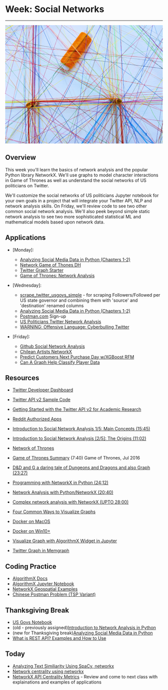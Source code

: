 # Week: Social Networks
<hr>

![Map Image](images/img_iphs290_network_omar-flores-MOO6k3RaiwE-unsplash.jpg)

## Overview

This week you'll learn the basics of network analysis and the popular Python library NetworkX. We'll use graphs to model character interactions in Game of Thrones as well as understand the social networks of US politicians on Twitter. 

We'll customize the social networks of US politicians Jupyter notebook for your own goals in a project that will integrate your Twitter API, NLP and network analysis skills. On Friday, we'll review code to see two other common social network analysis. We'll also peek beyond simple static network analysis to see two more sophisticated statistical ML and mathematical models based upon network data. 

## Applications

- [Monday]:
    * [Analyzing Social Media Data in Python (Chapters 1-2)](https://app.datacamp.com/learn/courses/analyzing-social-media-data-in-python)
    * [Network Game of Thones DH](https://melaniewalsh.github.io/Intro-Cultural-Analytics/06-Network-Analysis/01-Network-Analysis.html)
    * [Twitter Graph Starter](https://www.kaggle.com/code/docxian/twitter-graphs-starter)
    * [Game of Thrones: Network Analysis](https://www.kaggle.com/code/mmmarchetti/game-of-thrones-network-analysis)

- [Wednesday]:
    * [scrape_twitter_usgovs_simple](https://drive.google.com/file/d/1FxOtvnwIhXtQF6L29fdbufxZTtUa6c61/view?usp=sharing) - for scraping Followers/Followed per US state governor and combining them with 'source' and 'destination' renamed columns
    * [Analyzing Social Media Data in Python (Chapters 1-2)](https://app.datacamp.com/learn/courses/analyzing-social-media-data-in-python)
    * [Postman.com](https://www.postman.com/) Sign-up
    * [US Politicians Twitter Network Analysis](https://www.kaggle.com/code/noname666666/us-poticians-twitter-network-anlysis)
    * [WARNING: Offensive Language: Cyberbulling Twitter](https://www.kaggle.com/code/jchun2000/cyberbullying-tweet-networks-and-analysis-plots/edit)
    
- [Friday]:
    * [Github Social Network Analysis](https://www.kaggle.com/code/fareedkhan557/github-social-network-analysis-using-networkx)
    * [Chilean Artists NetworkX](https://www.kaggle.com/code/sandorabad/chilean-artist-networkx)
    * [Predict Customers Next Purchase Day w/XGBoost RFM](https://www.kaggle.com/code/jchun2000/predict-customers-next-purchase-day-xgboost-w-rfm/edit)
    * [Can A Graph Help Classify Player Data](https://www.kaggle.com/code/jchun2000/can-a-graph-help-classify-player-data/edit)


## Resources

* [Twitter Developer Dashboard](https://developer.twitter.com/en/portal/dashboard)
* [Twitter API v2 Sample Code](https://github.com/twitterdev/Twitter-API-v2-sample-code)
* [Getting Started with the Twitter API v2 for Academic Research](https://github.com/twitterdev/getting-started-with-the-twitter-api-v2-for-academic-research)
* [Reddit Authorized Apps](https://www.reddit.com/prefs/apps)
* [Introduction to Social Network Analysis 1/5: Main Concepts (15:45)](https://www.youtube.com/watch?v=lnLW6ITFY3M)
* [Introduction to Social Network Analysis [2/5]: The Origins (11:02)](https://www.youtube.com/watch?v=hlAwvj60MI4)
* [Network of Thrones](https://www.maa.org/sites/default/files/pdf/Mathhorizons/NetworkofThrones%20%281%29.pdf)

* [Game of Thrones Summary](https://www.youtube.com/watch?v=6N4gEJ_ED98) (7:40) Game of Thrones, Jul 2016
* [D&D and G a daring tale of Dungeons and Dragons and also Graph (23:27)](https://www.youtube.com/watch?v=t2EUocx3vGQ)

* [Programming with NetworkX in Python (24:12)](https://www.youtube.com/watch?v=CPQeSmDGiOQ)
* [Network Analysis with Python/NetworkX (20:40)](https://www.youtube.com/watch?v=x6PNcuZk83g)
* [Complex network analysis with NetworkX (UPTO 28:00)](https://www.youtube.com/watch?v=ezL7j4nSXpQ)


* [Four Common Ways to Visualize Graphs](https://blog.katanagraph.com/four-common-ways-to-visualize-graph-data)
* [Docker on MacOS]()
* [Docker on Win10+]()
* [Visualize Graph with AlgorithmX Widget in Jupyter](https://github.com/chuk-yong/algorithmx/blob/main/algorithmx_demo.ipynb)
* [Twitter Graph in Memgraph](https://memgraph.com/blog/jupyter-notebook-twitter-network-analysis)

## Coding Practice

* [AlgorithmX Docs](https://algrx.github.io/docs/python/api/overview.html)
* [AlgorithmX Jupyter Notebook](https://github.com/chuk-yong/algorithmx/blob/main/algorithmx_demo.ipynb)
* [NetworkX Geospatial Examples](https://networkx.org/documentation/stable/auto_examples/geospatial/plot_polygons.html#sphx-glr-auto-examples-geospatial-plot-polygons-py)
* [Chinese Postman Problem (TSP Variant)](https://www.datacamp.com/tutorial/networkx-python-graph-tutorial)

## Thanksgiving Break

* [US Govs Notebook](https://drive.google.com/file/d/1h_RIOtL8p_VsvtR6wThTe-ppprhOJyEl/view?usp=sharing)
* (old - previously assigned)[Introduction to Network Analysis in Python](https://app.datacamp.com/learn/courses/introduction-to-network-analysis-in-python)
* (new for Thanksgiving break)[Analyzing Social Media Data in Python](https://app.datacamp.com/learn/courses/analyzing-social-media-data-in-python)
* [What is REST API? Examples and How to Use](https://www.youtube.com/watch?v=-mN3VyJuCjM)

## Today

* [Analyzing Text Similiarity Using SpaCy, networkx](https://www.kaggle.com/code/jchun2000/kernelac333b51db/edit)
* [Network centrality using networkx](https://www.kaggle.com/code/rahulgoel1106/network-centrality-using-networkx)
* [NetworkX API Centrality Metrics](https://networkx.org/documentation/stable/reference/algorithms/centrality.html) - Review and come to next class with explainations and examples of applications





